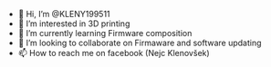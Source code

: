- 👋 Hi, I’m @KLENY199511
- 👀 I’m interested in 3D printing
- 🌱 I’m currently learning Firmware composition 
- 💞️ I’m looking to collaborate on Firmaware and software updating
- 📫 How to reach me on facebook (Nejc Klenovšek)

<!---
KLENY199511/KLENY199511 is a ✨ special ✨ repository because its `README.md` (this file) appears on your GitHub profile.
You can click the Preview link to take a look at your changes.
--->
